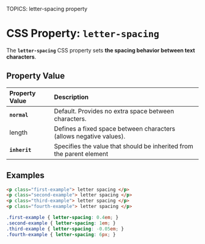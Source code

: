 TOPICS: letter-spacing property

# CSS Property: `letter-spacing`

The **`letter-spacing`** CSS property sets **the spacing behavior between text characters**.

## Property Value

| Property Value | Description |
| :--- | :--- |
| **`normal`** | Default. Provides no extra space between characters.|
| length | Defines a fixed space between characters (allows negative values). |
| **`inherit`** | Specifies the value that should be inherited from the parent element |

## Examples

```html
<p class="first-example"> letter spacing </p>
<p class="second-example"> letter spacing </p>
<p class="third-example"> letter spacing </p>
<p class="fourth-example"> letter spacing </p>
```

```css
.first-example { letter-spacing: 0.4em; }
.second-example { letter-spacing: 1em; }
.third-example { letter-spacing: -0.05em; }
.fourth-example { letter-spacing: 6px; }
```
